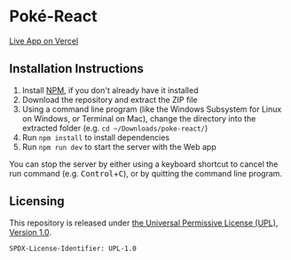 # Poké-React
[Live App on Vercel](https://poke-react-jade.vercel.app/)

## Installation Instructions
1. Install [NPM](https://nodejs.org/en/download), if you don't already have it installed
2. Download the repository and extract the ZIP file
3. Using a command line program (like the Windows Subsystem for Linux on Windows, or Terminal on Mac), change the directory into the extracted folder (e.g. `cd ~/Downloads/poke-react/`)
4. Run `npm install` to install dependencies
5. Run `npm run dev` to start the server with the Web app

You can stop the server by either using a keyboard shortcut to cancel the run command (e.g. <kbd>Control</kbd>+<kbd>C</kbd>), or by quitting the command line program.

## Licensing
This repository is released under [the Universal Permissive License (UPL), Version 1.0](https://github.com/jacob-willden/poke-react/blob/main/LICENSE).

`SPDX-License-Identifier: UPL-1.0`